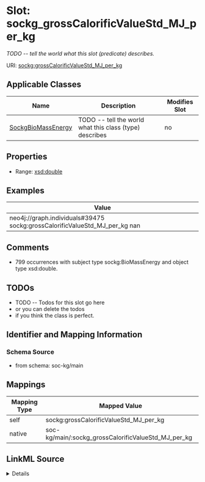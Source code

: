 

# Slot: sockg_grossCalorificValueStd_MJ_per_kg


_TODO -- tell the world what this slot (predicate) describes._





URI: [sockg:grossCalorificValueStd_MJ_per_kg](http://www.semanticweb.org/sockg/ontologies/2024/0/soil-carbon-ontology/grossCalorificValueStd_MJ_per_kg)



<!-- no inheritance hierarchy -->





## Applicable Classes

| Name | Description | Modifies Slot |
| --- | --- | --- |
| [SockgBioMassEnergy](../classes/SockgBioMassEnergy.md) | TODO -- tell the world what this class (type) describes |  no  |







## Properties

* Range: [xsd:double](http://www.w3.org/2001/XMLSchema#double)






## Examples

| Value |
| --- |
| neo4j://graph.individuals#39475 sockg:grossCalorificValueStd_MJ_per_kg nan |

## Comments

* 799 occurrences with subject type sockg:BioMassEnergy and object type xsd:double.

## TODOs

* TODO -- Todos for this slot go here
* or you can delete the todos
* if you think the class is perfect.

## Identifier and Mapping Information







### Schema Source


* from schema: soc-kg/main




## Mappings

| Mapping Type | Mapped Value |
| ---  | ---  |
| self | sockg:grossCalorificValueStd_MJ_per_kg |
| native | soc-kg/main/:sockg_grossCalorificValueStd_MJ_per_kg |




## LinkML Source

<details>
```yaml
name: sockg_grossCalorificValueStd_MJ_per_kg
description: TODO -- tell the world what this slot (predicate) describes.
todos:
- TODO -- Todos for this slot go here
- or you can delete the todos
- if you think the class is perfect.
comments:
- 799 occurrences with subject type sockg:BioMassEnergy and object type xsd:double.
examples:
- value: neo4j://graph.individuals#39475 sockg:grossCalorificValueStd_MJ_per_kg nan
from_schema: soc-kg/main
rank: 1000
slot_uri: sockg:grossCalorificValueStd_MJ_per_kg
alias: sockg_grossCalorificValueStd_MJ_per_kg
domain_of:
- sockg_BioMassEnergy
range: double

```
</details>